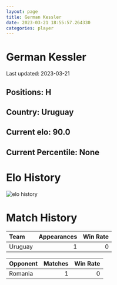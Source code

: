 ```yaml
---  
layout: page  
title: German Kessler  
date: 2023-03-21 18:55:57.264330  
categories: player  
---
```

# German Kessler


Last updated: 2023-03-21
## Positions: H

## Country: Uruguay

## Current elo: 90.0

## Current Percentile: None

# Elo History


![elo history](history_GermanKessler.png)
# Match History


| Team    |   Appearances |   Win Rate |
|:--------|--------------:|-----------:|
| Uruguay |             1 |          0 |

| Opponent   |   Matches |   Win Rate |
|:-----------|----------:|-----------:|
| Romania    |         1 |          0 |